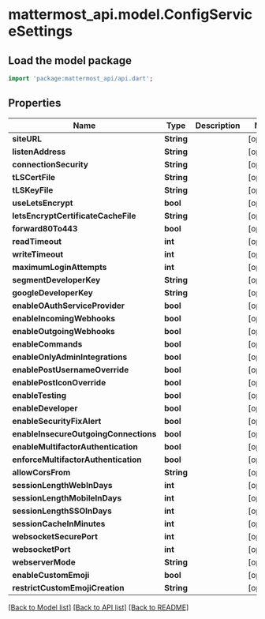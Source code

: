 # mattermost_api.model.ConfigServiceSettings

## Load the model package
```dart
import 'package:mattermost_api/api.dart';
```

## Properties
Name | Type | Description | Notes
------------ | ------------- | ------------- | -------------
**siteURL** | **String** |  | [optional] 
**listenAddress** | **String** |  | [optional] 
**connectionSecurity** | **String** |  | [optional] 
**tLSCertFile** | **String** |  | [optional] 
**tLSKeyFile** | **String** |  | [optional] 
**useLetsEncrypt** | **bool** |  | [optional] 
**letsEncryptCertificateCacheFile** | **String** |  | [optional] 
**forward80To443** | **bool** |  | [optional] 
**readTimeout** | **int** |  | [optional] 
**writeTimeout** | **int** |  | [optional] 
**maximumLoginAttempts** | **int** |  | [optional] 
**segmentDeveloperKey** | **String** |  | [optional] 
**googleDeveloperKey** | **String** |  | [optional] 
**enableOAuthServiceProvider** | **bool** |  | [optional] 
**enableIncomingWebhooks** | **bool** |  | [optional] 
**enableOutgoingWebhooks** | **bool** |  | [optional] 
**enableCommands** | **bool** |  | [optional] 
**enableOnlyAdminIntegrations** | **bool** |  | [optional] 
**enablePostUsernameOverride** | **bool** |  | [optional] 
**enablePostIconOverride** | **bool** |  | [optional] 
**enableTesting** | **bool** |  | [optional] 
**enableDeveloper** | **bool** |  | [optional] 
**enableSecurityFixAlert** | **bool** |  | [optional] 
**enableInsecureOutgoingConnections** | **bool** |  | [optional] 
**enableMultifactorAuthentication** | **bool** |  | [optional] 
**enforceMultifactorAuthentication** | **bool** |  | [optional] 
**allowCorsFrom** | **String** |  | [optional] 
**sessionLengthWebInDays** | **int** |  | [optional] 
**sessionLengthMobileInDays** | **int** |  | [optional] 
**sessionLengthSSOInDays** | **int** |  | [optional] 
**sessionCacheInMinutes** | **int** |  | [optional] 
**websocketSecurePort** | **int** |  | [optional] 
**websocketPort** | **int** |  | [optional] 
**webserverMode** | **String** |  | [optional] 
**enableCustomEmoji** | **bool** |  | [optional] 
**restrictCustomEmojiCreation** | **String** |  | [optional] 

[[Back to Model list]](../README.md#documentation-for-models) [[Back to API list]](../README.md#documentation-for-api-endpoints) [[Back to README]](../README.md)


